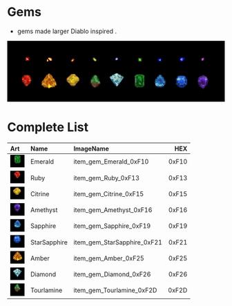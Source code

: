 
# Gems
- gems made larger Diablo inspired .

![Gems](item_gem_00_comp.jpg?raw=true "Gems")


# Complete List
| Art      |   Name  |  ImageName |  HEX     |    
| :---        | :----- |    :---   | ---: |
| ![Emerald](item_gem_Emerald_0xF10.bmp?raw=true ) |Emerald | item_gem_Emerald_0xF10 | 0xF10 |
| ![Ruby](item_gem_Ruby_0xF13.bmp?raw=true ) |Ruby | item_gem_Ruby_0xF13 | 0xF13 |
| ![Citrine](item_gem_Citrine_0xF15.bmp?raw=true ) |Citrine | item_gem_Citrine_0xF15 | 0xF15 |
| ![Amethyst](item_gem_Amethyst_0xF16.bmp?raw=true ) |Amethyst | item_gem_Amethyst_0xF16 | 0xF16 |
| ![Sapphire](item_gem_Sapphire_0xF19.bmp?raw=true ) |Sapphire | item_gem_Sapphire_0xF19 | 0xF19 |
| ![StarSapphire](item_gem_StarSapphire_0xF21.bmp?raw=true ) |StarSapphire | item_gem_StarSapphire_0xF21 | 0xF21 |
| ![Amber](item_gem_Amber_0xF25.bmp?raw=true ) |Amber | item_gem_Amber_0xF25 | 0xF25 |
| ![Diamond](item_gem_Diamond_0xF26.bmp?raw=true ) |Diamond | item_gem_Diamond_0xF26 | 0xF26 |
| ![Tourlamine](item_gem_Tourlamine_0xF2D.bmp?raw=true ) |Tourlamine | item_gem_Tourlamine_0xF2D | 0xF2D |
